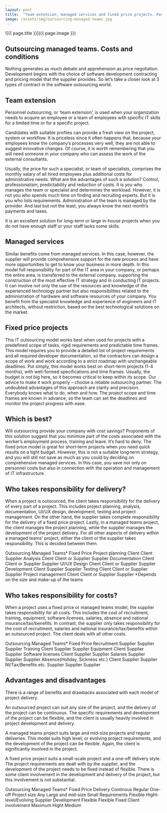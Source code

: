 ```yaml
---
layout: post
title:  "Team extension, managed services and fixed price projects. For whom, how much, when and why?"
image: /assets/img/outsourcing-managed-teams.jpg
---
```


![{{ page.title }}]({{ page.image }})

## Outsourcing managed teams. Costs and conditions
Nothing generates as much debate and apprehension as price negotiation. Development begins with the choice of software development contracting and pricing model that the supplier provides. So let’s take a closer look at 3 types of contract in the software outsourcing world.

## Team extension
Personnel outsourcing, or ‘team extension’, is used when your organization needs to acquire an employee or a team of employees with specific IT skills for a limited time or for a specific project.

Candidates with suitable profiles can provide a fresh view on the project, system or workflow. It is priceless since it often happens that, because your employees know the company’s processes very well, they are not able to suggest innovative changes. Of course, it is worth remembering that you will need someone in your company who can assess the work of the external consultants.

Usually, the price for such a specialist, or team of specialists, comprises the monthly salary of all hired employees plus additional costs for administrative needs. What are the advantages of such a solution? Control, professionalism, predictability and reduction of costs. It is you who manages the team or specialist and determines the workload. However, it is not you who spends much time on finding and recruiting experts. But it is you who lists requirements. Administration of the team is managed by the provider. And last but not the least, you always know the next month’s payments and taxes.

It is an excellent solution for long-term or large in-house projects when you do not have enough staff or your staff lacks some skills.

## Managed services
Similar benefits come from managed services. In this case, however, the supplier will provide comprehensive support for the new process and have more opportunities to get to know your business in more depth. In this model full responsibility for part of the IT area in your company, or perhaps the entire area, is transferred to the external company, supporting the construction of the most effective IT strategy and in conducting IT projects. It can involve not only the use of the resources and knowledge of the experienced technology partner but also responsibilities related to the administration of hardware and software resources of your company. You benefit from the specialist knowledge and experience of engineers and IT architects, without restriction, based on the best technological solutions on the market.

## Fixed price projects
This IT outsourcing model works best when used for projects with a predefined scope of tasks, rigid requirements and predictable time frames. This model requires you to provide a detailed list of project requirements and all required developer documentation, so the contractors can design a scope of work and work according to a strict roadmap with unchangeable deadlines. Put simply, this model works best on short-term projects (1-4 months), with well-formed specifications and time frames. Usually, the budget is not big here, so it becomes critical to keep within its scope. Our advice to make it work properly – choose a reliable outsourcing partner. The undoubted advantages of this approach are clarity and precision. Everybody knows what to do, when and how. The project scope and time frames are known in advance, so the team can set the deadlines and monitor the project progress with ease.

## Which is best?
Will outsourcing provide your company with cost savings? Proponents of this solution suggest that you minimize part of the costs associated with the worker’s employment process, training and leave. It’s hard to deny. The fixed price model is great for short‐term projects when you need quick results on a tight budget. However, this is not a suitable long‐term strategy, and you will still not save as much as you could by deciding on comprehensive managed services. In this case, you save not only on personnel costs but also in connection with the operation and management of IT infrastructure.

## Who takes responsibility for delivery?
When a project is outsourced, the client takes responsibility for the delivery of every part of a project. This includes project planning, analysis, documentation, UI/UX design, development, testing and project management. On the other hand, the supplier takes complete responsibility for the delivery of a fixed price project. Lastly, in a managed teams project, the client manages the project planning, while the supplier manages the development of the project delivery. For all other aspects of delivery within a managed teams’ project, either the client or the supplier takes responsibility. This is decided between them.

Outsourcing	Managed Teams*	Fixed Price
Project planning	Client	Client	Supplier
Analysis	Client	Client or Supplier	Supplier
Documentation	Client	Client or Supplier	Supplier
UI/UX Design	Client	Client or Supplier	Supplier
Development	Client	Supplier	Supplier
Testing	Client	Client or Supplier	Supplier
Project management	Client	Client or Supplier	Supplier
*Depends on the size and make-up of the teams

## Who takes responsibility for costs?
When a project uses a fixed price or managed teams model, the supplier takes responsibility for all costs. This includes the cost of recruitment, training, equipment, software licenses, salaries, absence and national insurance/tax/benefits. In contrast, the supplier only takes responsibility for the cost of recruitment, salaries and national insurance/tax/benefits within an outsourced project. The client deals with all other costs.

Outsourcing	Managed Teams*	Fixed Price
Recruitment	Supplier	Supplier	Supplier
Training	Client	Supplier	Supplier
Equipment	Client	Supplier	Supplier
Software licenses	Client	Supplier	Supplier
Salaries	Supplier	Supplier	Supplier
Absence(Holiday, Sickness etc.)	Client	Supplier	Supplier
NI/Tax/Benefits etc.	Supplier	Supplier	Supplier
## Advantages and disadvantages
There is a range of benefits and drawbacks associated with each model of project delivery.

An outsourced project can suit any size of the project, and the delivery of the project can be continuous. The specific requirements and development of the project can be flexible, and the client is usually heavily involved in project development and delivery.

A managed teams project suits large and mid-size projects and regular deliveries. This model suits high level, or evolving project requirements, and the development of the project can be flexible. Again, the client is significantly involved in the project.

A fixed price project suits a small-scale project and a one-off delivery style. The project requirements are dealt with by the supplier, and the development of the project needs to be fixed instead of flexible. There is some client involvement in the development and delivery of the project, but this involvement is not substantial.

Outsourcing	Managed Teams*	Fixed Price
Delivery	Continous	Regular	One-off
Project size	Any	Large and mid-size	Small
Requirements	Flexible	Hight-level/Evolving	Supplier
Development	Flexible	Flexible	Fixed
Client involvement	Maximum	Hight	Medium
